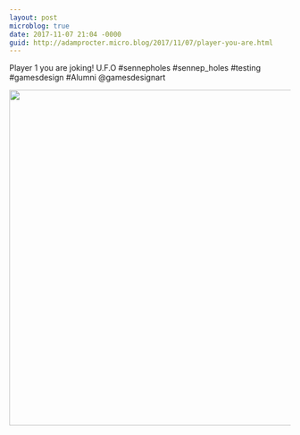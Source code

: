 ```yaml
---
layout: post
microblog: true
date: 2017-11-07 21:04 -0000
guid: http://adamprocter.micro.blog/2017/11/07/player-you-are.html
---
```

Player 1 you are joking! 
U.F.O #sennepholes #sennep_holes #testing #gamesdesign #Alumni @gamesdesignart

<img src="http://discursive.adamprocter.co.uk/uploads/2017/03b4c3870a.jpg" width="600" height="600" />

